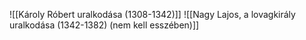 ![[Károly Róbert uralkodása (1308-1342)]]
![[Nagy Lajos, a lovagkirály uralkodása (1342-1382) (nem kell esszében)]]
